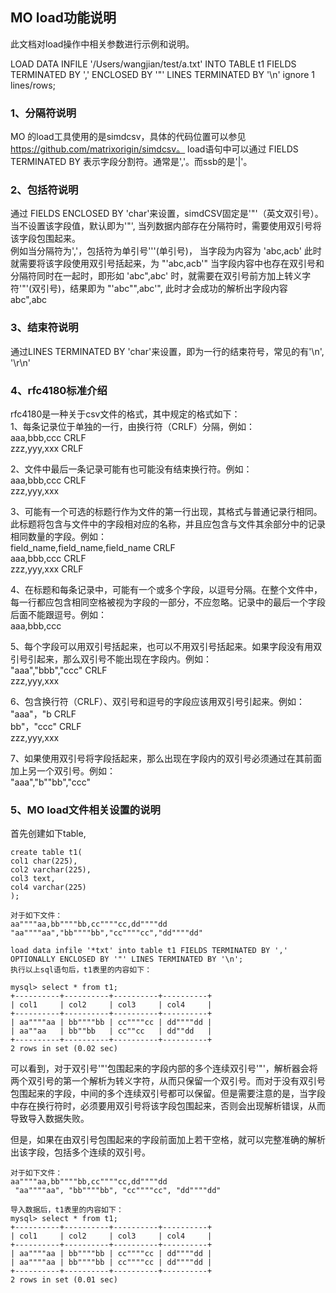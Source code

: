## MO load功能说明
此文档对load操作中相关参数进行示例和说明。

LOAD DATA INFILE '/Users/wangjian/test/a.txt' INTO TABLE t1 FIELDS TERMINATED BY ',' ENCLOSED BY '\"' LINES TERMINATED BY '\n' ignore 1 lines/rows;
### 1、分隔符说明
MO 的load工具使用的是simdcsv，具体的代码位置可以参见 https://github.com/matrixorigin/simdcsv。
load语句中可以通过 FIELDS TERMINATED BY 表示字段分割符。通常是','。而ssb的是'|'。

### 2、包括符说明
通过 FIELDS ENCLOSED BY 'char'来设置，simdCSV固定是'"'（英文双引号）。当不设置该字段值，默认即为'"', 当列数据内部存在分隔符时，需要使用双引号将该字段包围起来。  
例如当分隔符为','，包括符为单引号'''(单引号)， 当字段为内容为 'abc,acb' 此时就需要将该字段使用双引号括起来，为 "'abc,acb'" 
当字段内容中也存在双引号和分隔符同时在一起时，即形如 'abc",abc' 时，就需要在双引号前方加上转义字符'"'(双引号)，结果即为 "'abc"",abc'", 此时才会成功的解析出字段内容
abc",abc

### 3、结束符说明
通过LINES TERMINATED BY 'char'来设置，即为一行的结束符号，常见的有'\n', '\r\n'

### 4、rfc4180标准介绍
rfc4180是一种关于csv文件的格式，其中规定的格式如下：  
1、每条记录位于单独的一行，由换行符（CRLF）分隔，例如：  
aaa,bbb,ccc CRLF  
zzz,yyy,xxx CRLF

2、文件中最后一条记录可能有也可能没有结束换行符。例如：  
aaa,bbb,ccc CRLF  
zzz,yyy,xxx

3、可能有一个可选的标题行作为文件的第一行出现，其格式与普通记录行相同。此标题将包含与文件中的字段相对应的名称，并且应包含与文件其余部分中的记录相同数量的字段。例如：  
field_name,field_name,field_name CRLF  
aaa,bbb,ccc CRLF  
zzz,yyy,xxx CRLF

4、在标题和每条记录中，可能有一个或多个字段，以逗号分隔。在整个文件中，每一行都应包含相同空格被视为字段的一部分，不应忽略。记录中的最后一个字段后面不能跟逗号。例如：  
aaa,bbb,ccc

5、每个字段可以用双引号括起来，也可以不用双引号括起来。如果字段没有用双引号引起来，那么双引号不能出现在字段内。例如：  
"aaa","bbb","ccc" CRLF  
zzz,yyy,xxx 

6、包含换行符（CRLF）、双引号和逗号的字段应该用双引号引起来。例如：  
"aaa"，"b CRLF  
bb"，"ccc" CRLF  
zzz,yyy,xxx 

7、如果使用双引号将字段括起来，那么出现在字段内的双引号必须通过在其前面加上另一个双引号。例如：  
"aaa","b""bb","ccc"  

### 5、MO load文件相关设置的说明
首先创建如下table, 
```
create table t1(  
col1 char(225),  
col2 varchar(225),  
col3 text,  
col4 varchar(225)  
);  

对于如下文件：  
aa""""aa,bb""""bb,cc""""cc,dd""""dd
"aa""""aa","bb""""bb","cc""""cc","dd""""dd"
 
load data infile '*txt' into table t1 FIELDS TERMINATED BY ',' OPTIONALLY ENCLOSED BY '"' LINES TERMINATED BY '\n';  
执行以上sql语句后，t1表里的内容如下： 
 
mysql> select * from t1;
+----------+----------+----------+----------+
| col1     | col2     | col3     | col4     |
+----------+----------+----------+----------+
| aa""""aa | bb""""bb | cc""""cc | dd""""dd |
| aa""aa   | bb""bb   | cc""cc   | dd""dd   |
+----------+----------+----------+----------+
2 rows in set (0.02 sec)
 ```
 可以看到，对于双引号'"'包围起来的字段内部的多个连续双引号'"'，解析器会将两个双引号的第一个解析为转义字符，从而只保留一个双引号。而对于没有双引号包围起来的字段，中间的多个连续双引号都可以保留。但是需要注意的是，当字段中存在换行符时，必须要用双引号将该字段包围起来，否则会出现解析错误，从而导致导入数据失败。
 
 但是，如果在由双引号包围起来的字段前面加上若干空格，就可以完整准确的解析出该字段，包括多个连续的双引号。
```
对于如下文件：
aa""""aa,bb""""bb,cc""""cc,dd""""dd
 "aa""""aa", "bb""""bb", "cc""""cc", "dd""""dd"
 
导入数据后，t1表里的内容如下：
mysql> select * from t1;
+----------+----------+----------+----------+
| col1     | col2     | col3     | col4     |
+----------+----------+----------+----------+
| aa""""aa | bb""""bb | cc""""cc | dd""""dd |
| aa""""aa | bb""""bb | cc""""cc | dd""""dd |
+----------+----------+----------+----------+
2 rows in set (0.01 sec)
```
 
